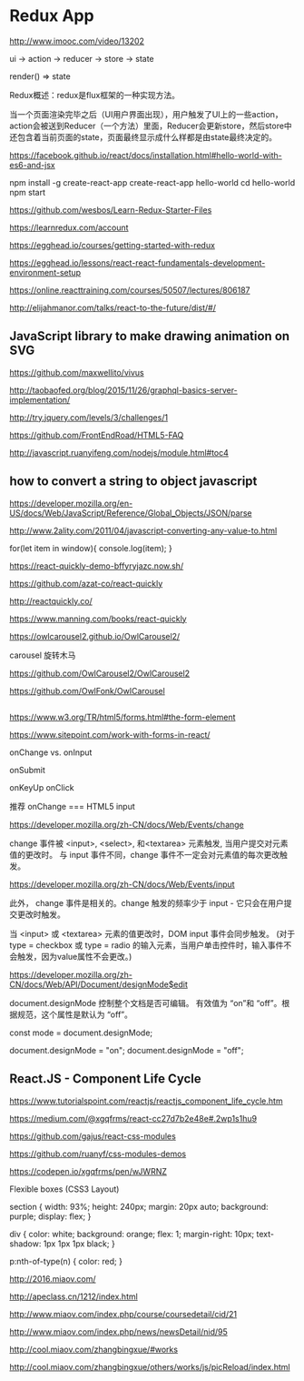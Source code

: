 # Redux App


http://www.imooc.com/video/13202


ui -> action -> reducer -> store -> state 


render() => state


Redux概述：redux是flux框架的一种实现方法。

当一个页面渲染完毕之后（UI用户界面出现），用户触发了UI上的一些action，action会被送到Reducer（一个方法）里面，Reducer会更新store，然后store中还包含着当前页面的state，页面最终显示成什么样都是由state最终决定的。




https://facebook.github.io/react/docs/installation.html#hello-world-with-es6-and-jsx

npm install -g create-react-app
create-react-app hello-world
cd hello-world
npm start






https://github.com/wesbos/Learn-Redux-Starter-Files

https://learnredux.com/account



https://egghead.io/courses/getting-started-with-redux

https://egghead.io/lessons/react-react-fundamentals-development-environment-setup


https://online.reacttraining.com/courses/50507/lectures/806187



http://elijahmanor.com/talks/react-to-the-future/dist/#/












## JavaScript library to make drawing animation on SVG


https://github.com/maxwellito/vivus

http://taobaofed.org/blog/2015/11/26/graphql-basics-server-implementation/





http://try.jquery.com/levels/3/challenges/1


https://github.com/FrontEndRoad/HTML5-FAQ


http://javascript.ruanyifeng.com/nodejs/module.html#toc4





## how to convert a string to object javascript

https://developer.mozilla.org/en-US/docs/Web/JavaScript/Reference/Global_Objects/JSON/parse


http://www.2ality.com/2011/04/javascript-converting-any-value-to.html






for(let item in window){
    console.log(item);
}






https://react-quickly-demo-bffyryjazc.now.sh/


https://github.com/azat-co/react-quickly

http://reactquickly.co/

https://www.manning.com/books/react-quickly

https://owlcarousel2.github.io/OwlCarousel2/


carousel 旋转木马


https://github.com/OwlCarousel2/OwlCarousel2


https://github.com/OwlFonk/OwlCarousel




## 

https://www.w3.org/TR/html5/forms.html#the-form-element

https://www.sitepoint.com/work-with-forms-in-react/




onChange vs. onInput

onSubmit

onKeyUp
onClick

推荐 onChange === HTML5 input







https://developer.mozilla.org/zh-CN/docs/Web/Events/change


change 事件被 &lt;input>, &lt;select>, 和&lt;textarea> 元素触发, 当用户提交对元素值的更改时。
与 input 事件不同，change 事件不一定会对元素值的每次更改触发。


https://developer.mozilla.org/zh-CN/docs/Web/Events/input

此外， change 事件是相关的。change 触发的频率少于 input - 它只会在用户提交更改时触发。


当 &lt;input> 或 &lt;textarea> 元素的值更改时，DOM input 事件会同步触发。
(对于 type = checkbox 或 type = radio 的输入元素，当用户单击控件时，输入事件不会触发，因为value属性不会更改。) 




https://developer.mozilla.org/zh-CN/docs/Web/API/Document/designMode$edit

document.designMode 控制整个文档是否可编辑。
有效值为 “on”和 “off”。根据规范，这个属性是默认为 “off”。


const mode = document.designMode;

document.designMode = "on";
​document.designMode = "off";









## React.JS - Component Life Cycle


https://www.tutorialspoint.com/reactjs/reactjs_component_life_cycle.htm




https://medium.com/@xgqfrms/react-cc27d7b2e48e#.2wp1s1hu9






https://github.com/gajus/react-css-modules

https://github.com/ruanyf/css-modules-demos





https://codepen.io/xgqfrms/pen/wJWRNZ


Flexible boxes (CSS3 Layout) 


section {
    width: 93%;
    height: 240px;
    margin: 20px auto;
    background: purple;
    display: flex;
}

div {
    color: white;
    background: orange;
    flex: 1;
    margin-right: 10px;
    text-shadow: 1px 1px 1px black;
}


p:nth-of-type(n) { color: red; }




http://2016.miaov.com/

http://apeclass.cn/1212/index.html



http://www.miaov.com/index.php/course/coursedetail/cid/21



http://www.miaov.com/index.php/news/newsDetail/nid/95

http://cool.miaov.com/zhangbingxue/#works


http://cool.miaov.com/zhangbingxue/others/works/js/picReload/index.html







